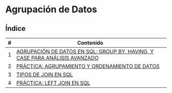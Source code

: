 # Agrupación de Datos

## Índice

| # | Contenido |
|---|-----------|
| 1 | [AGRUPACIÓN DE DATOS EN SQL: GROUP BY, HAVING, Y CASE PARA ANÁLISIS AVANZADO](1_AgrupacionDatos.md) |
| 2 | [PRÁCTICA: AGRUPAMIENTO Y ORDENAMIENTO DE DATOS](2_PracticaAgruparOrdenarDatosSQL.md) |
| 3 | [TIPOS DE JOIN EN SQL](3_TiposJOIN.md) |
| 4 | [PRÁCTICA: LEFT JOIN EN SQL](4_PracticaLEFTJOIN.md) |